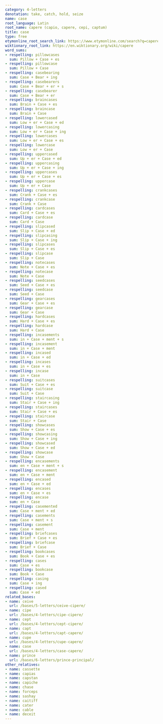 ```yaml
---
category: 4-letters
denotation: take, catch, hold, seize
name: case
root_language: Latin
root_name: capere (capio, capere, cepi, captum)
title: case
type: free
etymonline_root_search_link: https://www.etymonline.com/search?q=capere
wiktionary_root_link: https://en.wiktionary.org/wiki/capere
word_sums:
- respelling: pillowcases
  sum: Pillow + Case + es
- respelling: pillowcase
  sum: Pillow + Case
- respelling: casebearing
  sum: Case + Bear + ing
- respelling: casebearers
  sum: Case + Bear + er + s
- respelling: casebearer
  sum: Case + Bear + er
- respelling: braincases
  sum: Brain + Case + es
- respelling: braincase
  sum: Brain + Case
- respelling: lowercased
  sum: Low + er + Case + ed
- respelling: lowercasing
  sum: Low + er + Case + ing
- respelling: lowercases
  sum: Low + er + Case + es
- respelling: lowercase
  sum: Low + er + Case
- respelling: uppercased
  sum: Up + er + Case + ed
- respelling: uppercasing
  sum: Up + er + Case + ing
- respelling: uppercases
  sum: Up + er + Case + es
- respelling: uppercase
  sum: Up + er + Case
- respelling: crankcases
  sum: Crank + Case + es
- respelling: crankcase
  sum: Crank + Case
- respelling: cardcases
  sum: Card + Case + es
- respelling: cardcase
  sum: Card + Case
- respelling: slipcased
  sum: Slip + Case + ed
- respelling: slipcasing
  sum: Slip + Case + ing
- respelling: slipcases
  sum: Slip + Case + es
- respelling: slipcase
  sum: Slip + Case
- respelling: notecases
  sum: Note + Case + es
- respelling: notecase
  sum: Note + Case
- respelling: seedcases
  sum: Seed + Case + es
- respelling: seedcase
  sum: Seed + Case
- respelling: gearcases
  sum: Gear + Case + es
- respelling: gearcase
  sum: Gear + Case
- respelling: hardcases
  sum: Hard + Case + es
- respelling: hardcase
  sum: Hard + Case
- respelling: incasements
  sum: in + Case + ment + s
- respelling: incasement
  sum: in + Case + ment
- respelling: incased
  sum: in + Case + ed
- respelling: incases
  sum: in + Case + es
- respelling: incase
  sum: in + Case
- respelling: suitcases
  sum: Suit + Case + es
- respelling: suitcase
  sum: Suit + Case
- respelling: staircasing
  sum: Stair + Case + ing
- respelling: staircases
  sum: Stair + Case + es
- respelling: staircase
  sum: Stair + Case
- respelling: showcases
  sum: Show + Case + es
- respelling: showcasing
  sum: Show + Case + ing
- respelling: showcased
  sum: Show + Case + ed
- respelling: showcase
  sum: Show + Case
- respelling: encasements
  sum: en + Case + ment + s
- respelling: encasement
  sum: en + Case + ment
- respelling: encased
  sum: en + Case + ed
- respelling: encases
  sum: en + Case + es
- respelling: encase
  sum: en + Case
- respelling: casemented
  sum: Case + ment + ed
- respelling: casements
  sum: Case + ment + s
- respelling: casement
  sum: Case + ment
- respelling: briefcases
  sum: Brief + Case + es
- respelling: briefcase
  sum: Brief + Case
- respelling: bookcases
  sum: Book + Case + es
- respelling: cases
  sum: Case + es
- respelling: bookcase
  sum: Book + Case
- respelling: casing
  sum: Case + ing
- respelling: cased
  sum: Case + ed
related_bases:
- name: ceive
  url: /bases/5-letters/ceive-cipere/
- name: cipe
  url: /bases/4-letters/cipe-cipere/
- name: cept
  url: /bases/4-letters/cept-cipere/
- name: capt
  url: /bases/4-letters/capt-capere/
- name: cupe
  url: /bases/4-letters/cupe-capere/
- name: case
  url: /bases/4-letters/case-capere/
- name: prince
  url: /bases/6-letters/prince-principal/
other_relatives:
- name: cassette
- name: capias
- name: capstan
- name: capiche
- name: chase
- name: forceps
- name: sashay
- name: caitiff
- name: cater
- name: cable
- name: deceit
---
```

